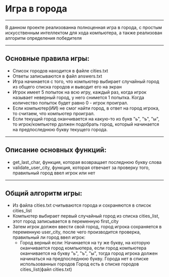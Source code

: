 # Игра в города
_______________
В данном проекте реализованна полноценная игра в города, с простым искусственным интеллектом для хода компьютера, а также реализован алгоритм определения победителя
_______________
## Основные правила игры:
+ Список городов находится в файле cities.txt
+ Ответы записываются в файл answers.txt
+ Игра начинается с того, что компьютер выбирает случайный город из общего списка городов и выводит его на экран
+ Игрок имеет 5 попыток на всю игру, каждый раз, когда игрок называет неверный город, у него снимется 1 попытка. Когда количество попыток будет равно 0 - игрок проиграл.
+ Если компьютер(ИИ) не смог найти город, в ответ на город игрока, то считаем, что компьютер проиграл.
+ Если текущий город оканчивается на какую-то из букв "ь", "ъ", "ы", то игрок/компьютер должен подобрать город, который начинается на предпоследнюю букву текущего города.
__________________
## Описание основных функций:
+ get_last_char, функция, которая возвращает последнюю букву слова
+ validate_user_city, функция, которая отвечает за проверку того, правильный город ввел игрок или нет
___________________
## Общий алгоритм игры:
+ Из файла cities.txt считываются города и сохраняются в список cities_list
+ Компьютер выбирает первый случайный город из списка cities_list, этот город записывается в переменную first_city
+ Затем игрок должен ввести свой город, город игрока сохраняется в переменную user_city, после чего производится проверка, правильный ли город ввел игрок:
   * Город верный если:
   Начинается на ту же букву, на которую оканчивается город компьютера, если город компьютера оканчивается на букву "ь", "ъ", "ы", тогда город игрока должен начинаться на предпоследнюю букву.
   Города нет в списке использованных городов
   Город есть в списке городов cities_list(файл cities.txt)
